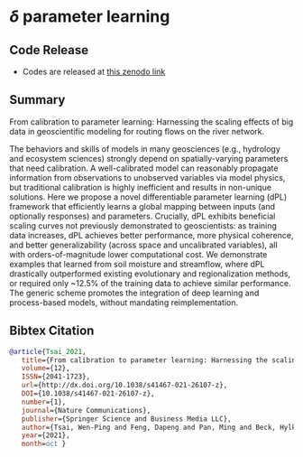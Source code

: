 # $\delta$ parameter learning

## Code Release

- Codes are released at [this zenodo link](https://doi.org/10.5281/zenodo.5227738)


## Summary

From calibration to parameter learning: Harnessing the scaling effects of big data in geoscientific modeling for routing flows on the river network.

The behaviors and skills of models in many geosciences (e.g., hydrology and ecosystem sciences) strongly depend on spatially-varying parameters that need calibration. 
A well-calibrated model can reasonably propagate information from observations to unobserved variables via model physics, but traditional calibration is highly inefficient 
and results in non-unique solutions. Here we propose a novel differentiable parameter learning (dPL) framework that efficiently learns a global mapping between inputs 
(and optionally responses) and parameters. Crucially, dPL exhibits beneficial scaling curves not previously demonstrated to geoscientists: as training data increases, 
dPL achieves better performance, more physical coherence, and better generalizability (across space and uncalibrated variables), all with orders-of-magnitude lower 
computational cost. We demonstrate examples that learned from soil moisture and streamflow, where dPL drastically outperformed existing evolutionary and regionalization
methods, or required only ~12.5% of the training data to achieve similar performance. The generic scheme promotes the integration of deep learning and process-based models,
without mandating reimplementation.

## Bibtex Citation

```bibtex
@article{Tsai_2021,
   title={From calibration to parameter learning: Harnessing the scaling effects of big data in geoscientific modeling},
   volume={12},
   ISSN={2041-1723},
   url={http://dx.doi.org/10.1038/s41467-021-26107-z},
   DOI={10.1038/s41467-021-26107-z},
   number={1},
   journal={Nature Communications},
   publisher={Springer Science and Business Media LLC},
   author={Tsai, Wen-Ping and Feng, Dapeng and Pan, Ming and Beck, Hylke and Lawson, Kathryn and Yang, Yuan and Liu, Jiangtao and Shen, Chaopeng},
   year={2021},
   month=oct }
```
